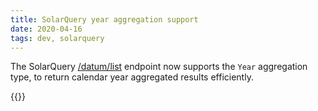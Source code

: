 ```yaml
---
title: SolarQuery year aggregation support
date: 2020-04-16
tags: dev, solarquery
---
```

The SolarQuery [/datum/list][list-api] endpoint now supports the `Year` aggregation type, to return
calendar year aggregated results efficiently.

<!--more-->

{{<shoutout name="Ecogy Energy" url="https://www.ecogyenergy.com/" img="/img/news/ecogy-logo-248.png"/>}}

[list-api]: https://github.com/SolarNetwork/solarnetwork/wiki/SolarQuery-API#datum-list
[agg-types]: https://github.com/SolarNetwork/solarnetwork/wiki/SolarQuery-API-enumerated-types#aggregation-types
